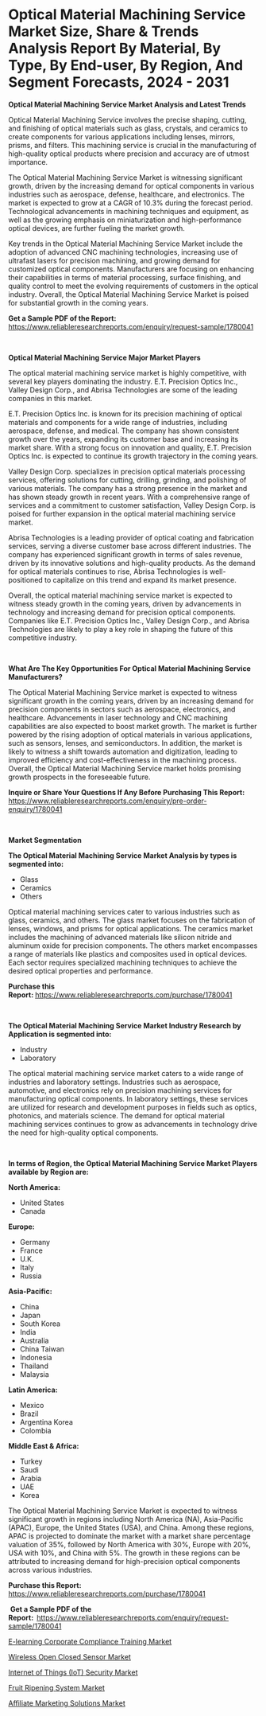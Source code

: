 <p><h1>Optical Material Machining Service Market Size, Share & Trends Analysis Report By Material, By Type, By End-user, By Region, And Segment Forecasts, 2024 - 2031</h1></p><p><strong>Optical Material Machining Service Market Analysis and Latest Trends</strong></p>
<p><p>Optical Material Machining Service involves the precise shaping, cutting, and finishing of optical materials such as glass, crystals, and ceramics to create components for various applications including lenses, mirrors, prisms, and filters. This machining service is crucial in the manufacturing of high-quality optical products where precision and accuracy are of utmost importance.</p><p>The Optical Material Machining Service Market is witnessing significant growth, driven by the increasing demand for optical components in various industries such as aerospace, defense, healthcare, and electronics. The market is expected to grow at a CAGR of 10.3% during the forecast period. Technological advancements in machining techniques and equipment, as well as the growing emphasis on miniaturization and high-performance optical devices, are further fueling the market growth.</p><p>Key trends in the Optical Material Machining Service Market include the adoption of advanced CNC machining technologies, increasing use of ultrafast lasers for precision machining, and growing demand for customized optical components. Manufacturers are focusing on enhancing their capabilities in terms of material processing, surface finishing, and quality control to meet the evolving requirements of customers in the optical industry. Overall, the Optical Material Machining Service Market is poised for substantial growth in the coming years.</p></p>
<p><strong>Get a Sample PDF of the Report:&nbsp;</strong> <a href="https://www.reliableresearchreports.com/enquiry/request-sample/1780041">https://www.reliableresearchreports.com/enquiry/request-sample/1780041</a></p>
<p>&nbsp;</p>
<p><strong>Optical Material Machining Service Major Market Players</strong></p>
<p><p>The optical material machining service market is highly competitive, with several key players dominating the industry. E.T. Precision Optics Inc., Valley Design Corp., and Abrisa Technologies are some of the leading companies in this market.</p><p>E.T. Precision Optics Inc. is known for its precision machining of optical materials and components for a wide range of industries, including aerospace, defense, and medical. The company has shown consistent growth over the years, expanding its customer base and increasing its market share. With a strong focus on innovation and quality, E.T. Precision Optics Inc. is expected to continue its growth trajectory in the coming years.</p><p>Valley Design Corp. specializes in precision optical materials processing services, offering solutions for cutting, drilling, grinding, and polishing of various materials. The company has a strong presence in the market and has shown steady growth in recent years. With a comprehensive range of services and a commitment to customer satisfaction, Valley Design Corp. is poised for further expansion in the optical material machining service market.</p><p>Abrisa Technologies is a leading provider of optical coating and fabrication services, serving a diverse customer base across different industries. The company has experienced significant growth in terms of sales revenue, driven by its innovative solutions and high-quality products. As the demand for optical materials continues to rise, Abrisa Technologies is well-positioned to capitalize on this trend and expand its market presence.</p><p>Overall, the optical material machining service market is expected to witness steady growth in the coming years, driven by advancements in technology and increasing demand for precision optical components. Companies like E.T. Precision Optics Inc., Valley Design Corp., and Abrisa Technologies are likely to play a key role in shaping the future of this competitive industry.</p></p>
<p>&nbsp;</p>
<p><strong>What Are The Key Opportunities For Optical Material Machining Service Manufacturers?</strong></p>
<p><p>The Optical Material Machining Service market is expected to witness significant growth in the coming years, driven by an increasing demand for precision components in sectors such as aerospace, electronics, and healthcare. Advancements in laser technology and CNC machining capabilities are also expected to boost market growth. The market is further powered by the rising adoption of optical materials in various applications, such as sensors, lenses, and semiconductors. In addition, the market is likely to witness a shift towards automation and digitization, leading to improved efficiency and cost-effectiveness in the machining process. Overall, the Optical Material Machining Service market holds promising growth prospects in the foreseeable future.</p></p>
<p><strong>Inquire or Share Your Questions If Any Before Purchasing This Report:</strong> <a href="https://www.reliableresearchreports.com/enquiry/pre-order-enquiry/1780041">https://www.reliableresearchreports.com/enquiry/pre-order-enquiry/1780041</a></p>
<p>&nbsp;</p>
<p><strong>Market Segmentation</strong></p>
<p><strong>The Optical Material Machining Service Market Analysis by types is segmented into:</strong></p>
<p><ul><li>Glass</li><li>Ceramics</li><li>Others</li></ul></p>
<p><p>Optical material machining services cater to various industries such as glass, ceramics, and others. The glass market focuses on the fabrication of lenses, windows, and prisms for optical applications. The ceramics market includes the machining of advanced materials like silicon nitride and aluminum oxide for precision components. The others market encompasses a range of materials like plastics and composites used in optical devices. Each sector requires specialized machining techniques to achieve the desired optical properties and performance.</p></p>
<p><strong>Purchase this Report:&nbsp;</strong><a href="https://www.reliableresearchreports.com/purchase/1780041">https://www.reliableresearchreports.com/purchase/1780041</a></p>
<p>&nbsp;</p>
<p><strong>The Optical Material Machining Service Market Industry Research by Application is segmented into:</strong></p>
<p><ul><li>Industry</li><li>Laboratory</li></ul></p>
<p><p>The optical material machining service market caters to a wide range of industries and laboratory settings. Industries such as aerospace, automotive, and electronics rely on precision machining services for manufacturing optical components. In laboratory settings, these services are utilized for research and development purposes in fields such as optics, photonics, and materials science. The demand for optical material machining services continues to grow as advancements in technology drive the need for high-quality optical components.</p></p>
<p>&nbsp;</p>
<p><strong>In terms of Region, the Optical Material Machining Service Market Players available by Region are:</strong></p>
<p>
    <p> <strong> North America: </strong>
        <ul>
            <li>United States</li>
            <li>Canada</li>
        </ul>
        </p> 
    <p> <strong> Europe: </strong>
        <ul>
            <li>Germany</li>
            <li>France</li>
            <li>U.K.</li>
            <li>Italy</li>
            <li>Russia</li>
        </ul>
        </p> 
    <p> <strong> Asia-Pacific: </strong>
        <ul>
            <li>China</li>
            <li>Japan</li>
            <li>South Korea</li>
            <li>India</li>
            <li>Australia</li>
            <li>China Taiwan</li>
            <li>Indonesia</li>
            <li>Thailand</li>
            <li>Malaysia</li>
        </ul>
        </p> 
    <p> <strong> Latin America: </strong>
        <ul>
            <li>Mexico</li>
            <li>Brazil</li>
            <li>Argentina Korea</li>
            <li>Colombia</li>
        </ul>
        </p> 
    <p> <strong> Middle East & Africa: </strong>
        <ul>
            <li>Turkey</li>
            <li>Saudi</li>
            <li>Arabia</li>
            <li>UAE</li>
            <li>Korea</li>
        </ul>
    </p>
    </p>
<p><p>The Optical Material Machining Service Market is expected to witness significant growth in regions including North America (NA), Asia-Pacific (APAC), Europe, the United States (USA), and China. Among these regions, APAC is projected to dominate the market with a market share percentage valuation of 35%, followed by North America with 30%, Europe with 20%, USA with 10%, and China with 5%. The growth in these regions can be attributed to increasing demand for high-precision optical components across various industries.</p></p>
<p><strong>Purchase this Report: </strong><a href="https://www.reliableresearchreports.com/purchase/1780041">https://www.reliableresearchreports.com/purchase/1780041</a></p>
<p>&nbsp;<strong>Get a Sample PDF of the Report:&nbsp;&nbsp;</strong><a href="https://www.reliableresearchreports.com/enquiry/request-sample/1780041">https://www.reliableresearchreports.com/enquiry/request-sample/1780041</a></p>
<p><strong></strong></p>
<p><p><a href="https://medium.com/@arnisaleka1951/e-learning-corporate-compliance-training-market-size-market-outlook-and-market-forecast-2024-to-bc16275bb60f">E-learning Corporate Compliance Training Market</a></p><p><a href="https://github.com/pizolina/Market-Research-Report-List-3/blob/main/wireless-open-closed-sensor-market.md">Wireless Open Closed Sensor Market</a></p><p><a href="https://medium.com/@arnisaleka1951/internet-of-things-iot-security-market-trends-forecast-and-competitive-analysis-to-2031-9fdce5e3b1eb">Internet of Things (IoT) Security Market</a></p><p><a href="https://github.com/danielneavesallisons03mba/Market-Research-Report-List-1/blob/main/fruit-ripening-system-market.md">Fruit Ripening System Market</a></p><p><a href="https://medium.com/@dorinaprifti56/decoding-affiliate-marketing-solutions-market-metrics-market-share-trends-and-growth-patterns-1f15b8f5b102">Affiliate Marketing Solutions Market</a></p></p>